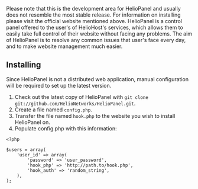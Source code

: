 Please note that this is the development area for HelioPanel and usually does not resemble the most stable release. For information on installing please visit the official website mentioned above. HelioPanel is a control panel offered to the user's of HelioHost's services, which allows them to easily take full control of their website without facing any problems. The aim of HelioPanel is to resolve any common issues that user's face every day, and to make website management much easier.

## Installing ##

Since HelioPanel is not a distributed web application, manual configuration will be required
to set up the latest version.

1. Check out the latest copy of HelioPanel with `git clone git://github.com/HelioNetworks/HelioPanel.git`. 
2. Create a file named `config.php`. 
3. Transfer the file named `hook.php` to the website you wish to install HelioPanel on.
3. Populate config.php with this information:

```php5
<?php

$users = array(
    'user_id' => array(
        'password' => 'user_password',
        'hook_php' => 'http://path.to/hook.php',
        'hook_auth' => 'random_string',
    ),
);
```